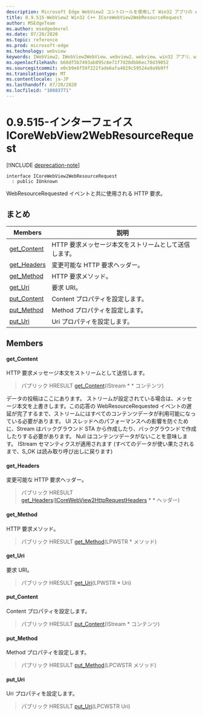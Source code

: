 ```yaml
---
description: Microsoft Edge WebView2 コントロールを使用して Win32 アプリの web コンテンツをホストする
title: 0.9.515-WebView2 Win32 C++ ICoreWebView2WebResourceRequest
author: MSEdgeTeam
ms.author: msedgedevrel
ms.date: 07/20/2020
ms.topic: reference
ms.prod: microsoft-edge
ms.technology: webview
keywords: IWebView2、IWebView2WebView、webview2、webview、win32 アプリ、win32、edge、ICoreWebView2、ICoreWebView2Controller、browser control、edge html
ms.openlocfilehash: b60df5b7493ab095c6e71f7d28dbb6ec78d39052
ms.sourcegitcommit: e0cb9e6f59f222fade6afa4829c59524a9a9b9ff
ms.translationtype: MT
ms.contentlocale: ja-JP
ms.lasthandoff: 07/20/2020
ms.locfileid: "10883771"
---
```

# 0.9.515-インターフェイス ICoreWebView2WebResourceRequest 

[!INCLUDE [deprecation-note](../../includes/deprecation-note.md)]

```
interface ICoreWebView2WebResourceRequest
  : public IUnknown
```

WebResourceRequested イベントと共に使用される HTTP 要求。

## まとめ

 Members                        | 説明
--------------------------------|---------------------------------------------
[get_Content](#get_content) | HTTP 要求メッセージ本文をストリームとして送信します。
[get_Headers](#get_headers) | 変更可能な HTTP 要求ヘッダー。
[get_Method](#get_method) | HTTP 要求メソッド。
[get_Uri](#get_uri) | 要求 URI。
[put_Content](#put_content) | Content プロパティを設定します。
[put_Method](#put_method) | Method プロパティを設定します。
[put_Uri](#put_uri) | Uri プロパティを設定します。

## Members

#### get_Content 

HTTP 要求メッセージ本文をストリームとして送信します。

> パブリック HRESULT [get_Content](#get_content)(IStream * * コンテンツ)

データの投稿はここにあります。 ストリームが設定されている場合は、メッセージ本文を上書きします。この応答の WebResourceRequested イベントの遅延が完了するまで、ストリームにはすべてのコンテンツデータが利用可能になっている必要があります。 UI スレッドへのパフォーマンスへの影響を防ぐために、Stream はバックグラウンド STA から作成したり、バックグラウンドで作成したりする必要があります。 Null はコンテンツデータがないことを意味します。 IStream セマンティクスが適用されます (すべてのデータが使い果たされるまで、S_OK は読み取り呼び出しに戻ります)

#### get_Headers 

変更可能な HTTP 要求ヘッダー。

> パブリック HRESULT [get_Headers](#get_headers)([ICoreWebView2HttpRequestHeaders](icorewebview2httprequestheaders.md) * * ヘッダー)

#### get_Method 

HTTP 要求メソッド。

> パブリック HRESULT [get_Method](#get_method)(LPWSTR * メソッド)

#### get_Uri 

要求 URI。

> パブリック HRESULT [get_Uri](#get_uri)(LPWSTR * Uri)

#### put_Content 

Content プロパティを設定します。

> パブリック HRESULT [put_Content](#put_content)(IStream * コンテンツ)

#### put_Method 

Method プロパティを設定します。

> パブリック HRESULT [put_Method](#put_method)(LPCWSTR メソッド)

#### put_Uri 

Uri プロパティを設定します。

> パブリック HRESULT [put_Uri](#put_uri)(LPCWSTR Uri)

